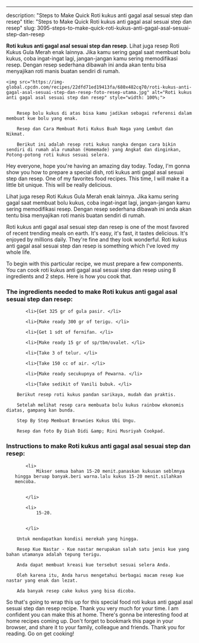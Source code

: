 ---
description: "Steps to Make Quick Roti kukus anti gagal asal sesuai step dan resep"
title: "Steps to Make Quick Roti kukus anti gagal asal sesuai step dan resep"
slug: 3095-steps-to-make-quick-roti-kukus-anti-gagal-asal-sesuai-step-dan-resep

<p>
	<strong>Roti kukus anti gagal asal sesuai step dan resep</strong>. 
	Lihat juga resep Roti Kukus Gula Merah enak lainnya. Jika kamu sering gagal saat membuat bolu kukus, coba ingat-ingat lagi, jangan-jangan kamu sering memodifikasi resep. Dengan resep sederhana dibawah ini anda akan tentu bisa menyajikan roti manis buatan sendiri di rumah.
</p>
<p>
	
	<img src="https://img-global.cpcdn.com/recipes/22dfd71ed19413fa/680x482cq70/roti-kukus-anti-gagal-asal-sesuai-step-dan-resep-foto-resep-utama.jpg" alt="Roti kukus anti gagal asal sesuai step dan resep" style="width: 100%;">
	
	
		Resep bolu kukus di atas bisa kamu jadikan sebagai referensi dalam membuat kue bolu yang enak.
	
		Resep dan Cara Membuat Roti Kukus Buah Naga yang Lembut dan Nikmat.
	
		Berikut ini adalah resep roti kukus nangka dengan cara bikin sendiri di rumah ala rumahan (Homemade) yang Angkat dan dinginkan, Potong-potong roti kukus sesuai selera.
	
</p>
<p>
	Hey everyone, hope you're having an amazing day today. Today, I'm gonna show you how to prepare a special dish, roti kukus anti gagal asal sesuai step dan resep. One of my favorites food recipes. This time, I will make it a little bit unique. This will be really delicious.
</p>
	
<p>
	Lihat juga resep Roti Kukus Gula Merah enak lainnya. Jika kamu sering gagal saat membuat bolu kukus, coba ingat-ingat lagi, jangan-jangan kamu sering memodifikasi resep. Dengan resep sederhana dibawah ini anda akan tentu bisa menyajikan roti manis buatan sendiri di rumah.
</p>
<p>
	Roti kukus anti gagal asal sesuai step dan resep is one of the most favored of recent trending meals on earth. It's easy, it's fast, it tastes delicious. It's enjoyed by millions daily. They're fine and they look wonderful. Roti kukus anti gagal asal sesuai step dan resep is something which I've loved my whole life.
</p>

<p>
To begin with this particular recipe, we must prepare a few components. You can cook roti kukus anti gagal asal sesuai step dan resep using 8 ingredients and 2 steps. Here is how you cook that.
</p>

<h3>The ingredients needed to make Roti kukus anti gagal asal sesuai step dan resep:</h3>

<ol>
	
		<li>{Get 325 gr of gula pasir. </li>
	
		<li>{Make ready 300 gr of terigu. </li>
	
		<li>{Get 1 sdt of fernifan. </li>
	
		<li>{Make ready 15 gr of sp/tbm/ovalet. </li>
	
		<li>{Take 3 of telur. </li>
	
		<li>{Take 150 cc of air. </li>
	
		<li>{Make ready secukupnya of Pewarna. </li>
	
		<li>{Take sedikit of Vanili bubuk. </li>
	
</ol>
<p>
	
		Berikut resep roti kukus pandan sarikaya, mudah dan praktis.
	
		Setelah melihat resep cara membuata bolu kukus rainbow ekonomis diatas, gampang kan bunda.
	
		Step By Step Membuat Brownies Kukus Ubi Ungu.
	
		Resep dan foto By Diah Didi &amp; Rini Musriyah Cookpad.
	
</p>

<h3>Instructions to make Roti kukus anti gagal asal sesuai step dan resep:</h3>

<ol>
	
		<li>
			Mikser semua bahan 15-20 menit.panaskan kukusan seblmnya hingga beruap banyak.beri warna.lalu kukus 15-20 menit.silahkan mencoba.
			
			
		</li>
	
		<li>
			15-20.
			
			
		</li>
	
</ol>

<p>
	
		Untuk mendapatkan kondisi merekah yang hingga.
	
		Resep Kue Nastar - Kue nastar merupakan salah satu jenis kue yang bahan utamanya adalah tepung terigu.
	
		Anda dapat membuat kreasi kue tersebut sesuai selera Anda.
	
		Oleh karena itu, Anda harus mengetahui berbagai macam resep kue nastar yang enak dan lezat.
	
		Ada banyak resep cake kukus yang bisa dicoba.
	
</p>

<p>
	So that's going to wrap this up for this special food roti kukus anti gagal asal sesuai step dan resep recipe. Thank you very much for your time. I am confident you can make this at home. There's gonna be interesting food at home recipes coming up. Don't forget to bookmark this page in your browser, and share it to your family, colleague and friends. Thank you for reading. Go on get cooking!
</p>
